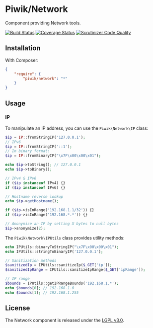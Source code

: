 # Piwik/Network

Component providing Network tools.

[![Build Status](https://travis-ci.org/piwik/component-network.svg?branch=master)](https://travis-ci.org/piwik/component-network)
[![Coverage Status](https://coveralls.io/repos/piwik/component-network/badge.png?branch=master)](https://coveralls.io/r/piwik/component-network?branch=master)
[![Scrutinizer Code Quality](https://scrutinizer-ci.com/g/piwik/component-network/badges/quality-score.png?b=master)](https://scrutinizer-ci.com/g/piwik/component-network/?branch=master)

## Installation

With Composer:

```json
{
    "require": {
        "piwik/network": "*"
    }
}
```

## Usage

### IP

To manipulate an IP address, you can use the `Piwik\Network\IP` class:

```php
$ip = IP::fromStringIP('127.0.0.1');
// IPv6
$ip = IP::fromStringIP('::1');
// In binary format:
$ip = IP::fromBinaryIP("\x7F\x00\x00\x01");

echo $ip->toString(); // 127.0.0.1
echo $ip->toBinary();

// IPv4 & IPv6
if ($ip instanceof IPv4) {}
if ($ip instanceof IPv6) {}

// Hostname reverse lookup
echo $ip->getHostname();

if ($ip->isInRange('192.168.1.1/32')) {}
if ($ip->isInRange('192.168.*.*')) {}

// Anonymize an IP by setting X bytes to null bytes
$ip->anonymize(2);
```

The `Piwik\Network\IPUtils` class provides utility methods:

```php
echo IPUtils::binaryToStringIP("\x7F\x00\x00\x01");
echo IPUtils::stringToBinaryIP('127.0.0.1');

// Sanitization methods
$sanitizedIp = IPUtils::sanitizeIp($_GET['ip']);
$sanitizedIpRange = IPUtils::sanitizeIpRange($_GET['ipRange']);

// IP range
$bounds = IPUtils::getIPRangeBounds('192.168.1.*');
echo $bounds[0]; // 192.168.1.0
echo $bounds[1]; // 192.168.1.255
```

## License

The Network component is released under the [LGPL v3.0](http://choosealicense.com/licenses/lgpl-3.0/).
